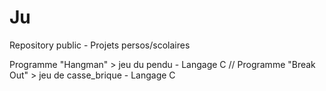 # Ju
Repository public - Projets persos/scolaires

Programme "Hangman" > jeu du pendu - Langage C
// Programme "Break Out" > jeu de casse_brique - Langage C
